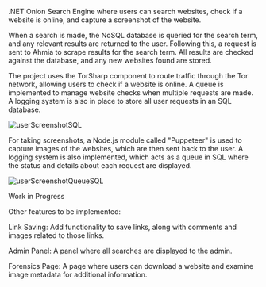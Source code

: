 .NET Onion Search Engine where users can search websites, check if a website is online, and capture a screenshot of the website.

When a search is made, the NoSQL database is queried for the search term, and any relevant results are returned to the user. Following this, a request is sent to Ahmia to scrape results for the search term. All results are checked against the database, and any new websites found are stored.

The project uses the TorSharp component to route traffic through the Tor network, allowing users to check if a website is online. A queue is implemented to manage website checks when multiple requests are made. A logging system is also in place to store all user requests in an SQL database.

![userScreenshotSQL](https://github.com/user-attachments/assets/908a9db2-e1d4-484c-b6d0-4399a0febd84)


For taking screenshots, a Node.js module called "Puppeteer" is used to capture images of the websites, which are then sent back to the user. A logging system is also implemented, which acts as a queue in SQL where the status and details about each request are displayed.

![userScreenshotQueueSQL](https://github.com/user-attachments/assets/6267aeaf-8fcf-4410-a54e-5b11775372b8)


Work in Progress

Other features to be implemented:

Link Saving: Add functionality to save links, along with comments and images related to those links.

Admin Panel: A panel where all searches are displayed to the admin.

Forensics Page: A page where users can download a website and examine image metadata for additional information.
